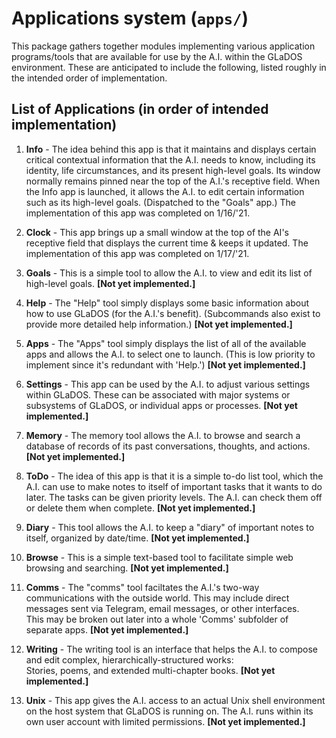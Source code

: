 # Applications system (`apps/`)

This package gathers together modules implementing various application
programs/tools that are available for use by the A.I. within the GLaDOS 
environment.  These are anticipated to include the following, listed 
roughly in the intended order of implementation. 

## List of Applications (in order of intended implementation)

1. **Info** - The idea behind this app is that it maintains and 
	displays certain critical contextual information that the A.I. 
	needs to know, including its identity, life circumstances, and
	its present high-level goals.  Its window normally remains pinned 
	near the top of the A.I.'s receptive field.  When the Info app
	is launched, it allows the A.I. to edit certain information such
	as its high-level goals. (Dispatched to the "Goals" app.)
	The implementation of this app was completed on 1/16/'21.
	
2. **Clock** - This app brings up a small window at the top of the
	AI's receptive field that displays the current time & keeps it 
	updated.  The implementation of this app was completed on 
	1/17/'21.

3. **Goals** - This is a simple tool to allow the A.I. to view and
	edit its list of high-level goals. **[Not yet implemented.]**
	
4. **Help** - The "Help" tool simply displays some basic information 
	about how to use GLaDOS (for the A.I.'s benefit).  (Subcommands
	also exist to provide more detailed help information.)
	**[Not yet implemented.]**
	
5. **Apps** - The "Apps" tool simply displays the list of all of the 
	available apps and allows the A.I. to select one to launch. (This
	is low priority to implement since it's redundant with 'Help.')
	**[Not yet implemented.]**

6. **Settings** - This app can be used by the A.I. to adjust various
	settings within GLaDOS.  These can be associated with major systems
	or subsystems of GLaDOS, or individual apps or processes.
	**[Not yet implemented.]**
	
7. **Memory** - The memory tool allows the A.I. to browse and search
	a database of records of its past conversations, thoughts, and
	actions.
	**[Not yet implemented.]**
	
8. **ToDo** - The idea of this app is that it is a simple to-do list 
	tool, which the A.I. can use to make notes to itself of important
	tasks that it wants to do later.  The tasks can be given priority 
	levels.  The A.I. can check them off or delete them when complete.
	**[Not yet implemented.]**
	
9. **Diary** - This tool allows the A.I. to keep a "diary" of important
	notes to itself, organized by date/time. **[Not yet implemented.]**
	
10. **Browse** - This is a simple text-based tool to facilitate simple web
	browsing and searching. **[Not yet implemented.]**
	
11. **Comms** - The "comms" tool faciltates the A.I.'s two-way 
	communications with the outside world.  This may include direct 
	messages sent via Telegram, email messages, or other interfaces.  
	This may be broken out later into a whole 'Comms' subfolder of 
	separate apps. **[Not yet implemented.]**
	
12. **Writing** - The writing tool is an interface that helps the A.I.
	to compose and edit complex, hierarchically-structured works:  
	Stories, poems, and extended multi-chapter books.
	**[Not yet implemented.]**
	
13. **Unix** - This app gives the A.I. access to an actual Unix shell
	environment on the host system that GLaDOS is running on.  The A.I.
	runs within its own user account with limited permissions.
	**[Not yet implemented.]**
